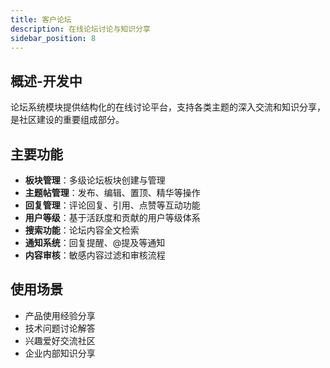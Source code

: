 ```yaml
---
title: 客户论坛
description: 在线论坛讨论与知识分享
sidebar_position: 8
---
```


## 概述-开发中

论坛系统模块提供结构化的在线讨论平台，支持各类主题的深入交流和知识分享，是社区建设的重要组成部分。

## 主要功能

- **板块管理**：多级论坛板块创建与管理
- **主题帖管理**：发布、编辑、置顶、精华等操作
- **回复管理**：评论回复、引用、点赞等互动功能
- **用户等级**：基于活跃度和贡献的用户等级体系
- **搜索功能**：论坛内容全文检索
- **通知系统**：回复提醒、@提及等通知
- **内容审核**：敏感内容过滤和审核流程

## 使用场景

- 产品使用经验分享
- 技术问题讨论解答
- 兴趣爱好交流社区
- 企业内部知识分享
